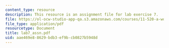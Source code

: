 ```yaml
---
content_type: resource
description: This resource is an assignment file for lab exercise 7.
file: https://ol-ocw-studio-app-qa.s3.amazonaws.com/courses/11-520-a-workshop-on-geographic-information-systems-fall-2005/aae469e88629bdb3ef9bcb0827b5948d_lab7_assn.pdf
file_type: application/pdf
resourcetype: Document
title: lab7_assn.pdf
uid: aae469e8-8629-bdb3-ef9b-cb0827b5948d
---
```

